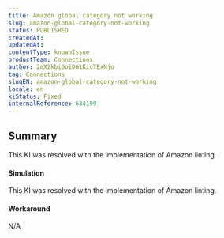```yaml
---
title: Amazon global category not working
slug: amazon-global-category-not-working
status: PUBLISHED
createdAt: 
updatedAt: 
contentType: knownIssue
productTeam: Connections
author: 2mXZkbi0oi061KicTExNjo
tag: Connections
slugEN: amazon-global-category-not-working
locale: en
kiStatus: Fixed
internalReference: 634199
---
```


## Summary


This KI was resolved with the implementation of Amazon linting.


#### Simulation


This KI was resolved with the implementation of Amazon linting.


#### Workaround


N/A



